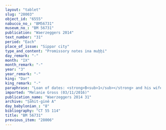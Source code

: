 ```yaml
---
layout: "tablet"
slug: "28003"
object_id: "6555"
nabucco_no_: "BM56731"
museum_no_: "BM 56731"
publication: "Waerzeggers 2014"
text_number: "31"
period: "Each"
place_of_issue: "Sippar city"
type_and_content: "Promissory notes ina muẖẖi"
day_remark: "-"
month: "IX"
month_remark: "-"
year: "3"
year_remark: "-"
king: "Dar"
king_remark: "-"
paraphrase: "Loan of dates: <strong>B<sub>1</sub></strong> and his wife<strong> <sup>f</sup>B<sub>2</sub></strong> owe <strong>A</strong> 5 kor (900 l) of dates, the remainder (<em>rēhtu</em>) of the harvest of the 3<sup>rd</sup> year of Darius. They will pay in Ta&scaron;rīt (VII) on the (<em>ina muhhi</em>) quay of Sippar (<em>Kār-Sippar</em>). Each is responsible for the other (<em>i&scaron;tēn pūt &scaron;an&icirc; na&scaron;&ucirc;</em>); the one who is available (<em>qerbu</em>) must pay (<em>eṭēru</em>). 3 witnesses and the scribe.<br /> &nbsp;<br /> <strong>A</strong> = Marduk-rēmanni/Bēl-uballiṭ//Ṣāhit-gin&ecirc;; <strong>B<sub>1</sub></strong> = Nab&ucirc;-ēṭir/Nab&ucirc;-gāmil// Nab&ucirc;nnāya; <strong><sup>f</sup>B<sub>2</sub></strong> = <sup>f</sup>Burā&scaron;u, wife of <strong>B<sub>1</sub></strong>; Scribe = Lī&scaron;&scaron;ir/I&scaron;paru<br /> &nbsp;"
imported: "Melanie Gross (03/11/2016)"
publication_name: "Waerzeggers 2014 31"
archive: "Ṣāhit-ginê A"
day_babylonian_: "8"
bibliography: "CT 55 114"
title: "BM 56731"
previous_item: "28006"
---
```


